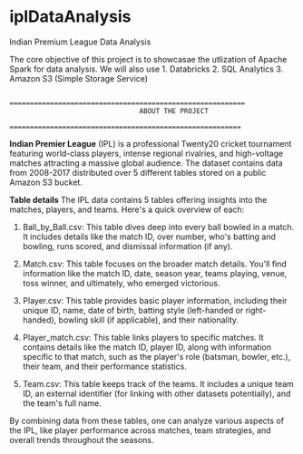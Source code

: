 # iplDataAnalysis
Indian Premium League Data Analysis

The core objective of this project is to showcasae the utlization of Apache Spark for data analysis. 
We will also use 
	1. Databricks
	2. SQL Analytics
	3. Amazon S3 (Simple Storage Service)


						==========================================================
								    ABOUT THE PROJECT
						=========================================================


**Indian Premier League** (IPL) is a professional Twenty20 cricket tournament featuring world-class players, intense regional rivalries, and high-voltage matches attracting a massive global audience. The dataset contains
data from 2008-2017 distributed over 5 different tables stored on a public Amazon S3 bucket.

**Table details**
The IPL data contains 5 tables offering insights into the matches, players, and teams. Here's a quick overview of each:

1. Ball_by_Ball.csv: This table dives deep into every ball bowled in a match. It includes details like the match ID, over number, who's batting and bowling, runs scored, and dismissal information (if any).

2. Match.csv: This table focuses on the broader match details. You'll find information like the match ID, date, season year, teams playing, venue, toss winner, and ultimately, who emerged victorious.

3. Player.csv: This table provides basic player information, including their unique ID, name, date of birth, batting style (left-handed or right-handed), bowling skill (if applicable), and their nationality.

4. Player_match.csv: This table links players to specific matches. It contains details like the match ID, player ID, along with information specific to that match, such as the player's role (batsman, bowler, etc.), their team, and their performance statistics.

5. Team.csv: This table keeps track of the teams. It includes a unique team ID, an external identifier (for linking with other datasets potentially), and the team's full name.

By combining data from these tables, one can analyze various aspects of the IPL, like player performance across matches, team strategies, and overall trends throughout the seasons.


